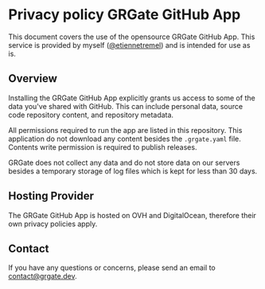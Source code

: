 Privacy policy GRGate GitHub App
================================

This document covers the use of the opensource GRGate GitHub App. This service
is provided by myself ([@etiennetremel](https://github.com/etiennetremel)) and
is intended for use as is.

## Overview

Installing the GRGate GitHub App explicitly grants us access to some of the
data you've shared with GitHub. This can include personal data, source code
repository content, and repository metadata.

All permissions required to run the app are listed in this repository. This
application do not download any content besides the `.grgate.yaml` file.
Contents write permission is required to publish releases.

GRGate does not collect any data and do not store data on our servers besides a
temporary storage of log files which is kept for less than 30 days.

## Hosting Provider

The GRGate GitHub App is hosted on OVH and DigitalOcean, therefore their own
privacy policies apply.

## Contact

If you have any questions or concerns, please send an email to
contact@grgate.dev.
